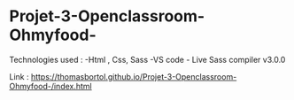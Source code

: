 # Projet-3-Openclassroom-Ohmyfood-

Technologies used :  -Html , Css, Sass -VS code
                     - Live Sass compiler v3.0.0
                     
 Link : https://thomasbortol.github.io/Projet-3-Openclassroom-Ohmyfood-/index.html
